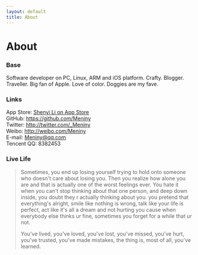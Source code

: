```yaml
---
layout: default
title: About
---
```

# About

### Base
Software developer on PC, Linux, ARM and iOS platform. Crafty. Blogger. Traveller. Big fan of Apple. Love of color. Doggies are my fave.

### Links
App Store: [Shenyi Li on App Store](https://itunes.apple.com/cn/developer/shenyi-li/id1026495349)  
GitHub: <https://github.com/Meniny>  
Twitter: <http://twitter.com/_Meniny>  
Weibo: <http://weibo.com/Meniny>  
E-mail: <Meniny@qq.com>  
Tencent QQ: 8382453

### Live Life

> Sometimes, you end up losing yourself trying to hold onto someone who doesn't care about losing you. Then you realize how alone you are and that is actually one of the worst feelings ever. You hate it when you can't stop thinking about that one person, and deep down inside, you doubt they r actually thinking about you. you pretend that everything's alright, smile like nothing is wrong, talk like your life is perfect, act like it's all a dream and not hurting you cause when everybody else thinks ur fine, sometimes you forget for a while that ur not.
> 
> You've lived, you've loved, you've lost, you've missed, you've hurt, you've trusted, you've made mistakes, the thing is, most of all, you've learned.



